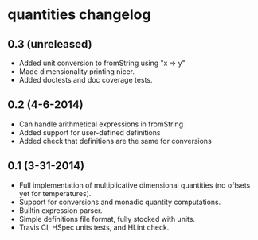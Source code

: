 quantities changelog
====================

0.3 (unreleased)
----------------

- Added unit conversion to fromString using "x => y"
- Made dimensionality printing nicer.
- Added doctests and doc coverage tests.


0.2 (4-6-2014)
--------------

- Can handle arithmetical expressions in fromString
- Added support for user-defined definitions
- Added check that definitions are the same for conversions


0.1 (3-31-2014)
---------------

- Full implementation of multiplicative dimensional quantities (no offsets yet
  for temperatures).
- Support for conversions and monadic quantity computations.
- Builtin expression parser.
- Simple definitions file format, fully stocked with units.
- Travis CI, HSpec units tests, and HLint check.
